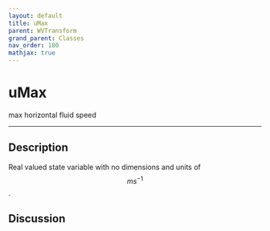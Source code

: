 ```yaml
---
layout: default
title: uMax
parent: WVTransform
grand_parent: Classes
nav_order: 180
mathjax: true
---
```


#  uMax

max horizontal fluid speed


---

## Description
Real valued state variable with no dimensions and units of $$m s^{-1}$$.

## Discussion

